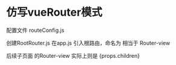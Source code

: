 # 仿写vueRouter模式

配置文件 routeConfig.js

创建RootRouter.js
 在app.js 引入根路由，命名为 <RootRouter/>  相当于 Router-view

 后续子页面  的Router-view    实际上则是 {props.children}